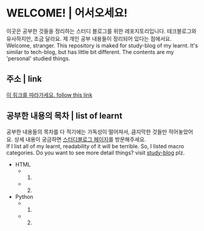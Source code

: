 # WELCOME! | 어서오세요!
이곳은 공부한 것들을 정리하는 스터디 블로그를 위한 레포지토리입니다. 테크블로그와 유사하지만, 조금 달라요. 제 개인 공부 내용들이 정리되어 있다는 점에서요.  
Welcome, stranger. This repository is maked for study-blog of my learnt. It's similar to tech-blog, but has little bit different. The contents are my 'personal' studied things.  

## 주소 | link
[이 링크를 따라가세요. follow this link]()

## 공부한 내용의 목차 | list of learnt
공부한 내용들의 목차를 다 적기에는 가독성이 떨어져서, 큼지막한 것들만 적어놓았어요. 상세 내용이 궁금하면 [스터디블로그 페이지]()를 방문해주세요.  
If I list all of my learnt, readability of it will be terrible. So, I listed macro categories. Do you want to see more detail things? visit [study-blog]() plz.

- HTML
  - 1.
  - 2.
- Python
  - 1.
  - 2.
